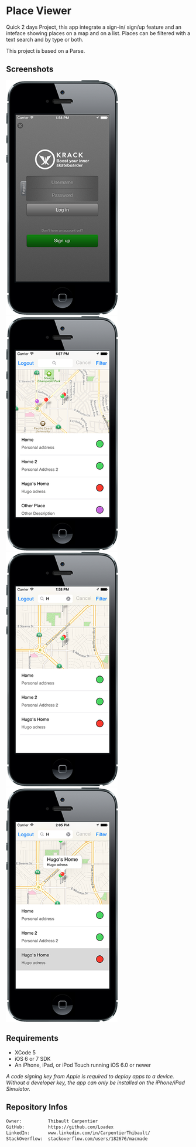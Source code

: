 Place Viewer
=======

Quick 2 days Project, this app integrate a sign-in/ sign/up feature and an inteface showing places on a map and on a list.
Places can be filtered with a text search and by type or both.

This project is based on a Parse.

Screenshots
------
![Login View](/Screenshots/LoginView.png?raw=true "The login View")
![Main View](/Screenshots/LandingScreen.png?raw=true "The application main view")
![Search](/Screenshots/PlaceSearch.png?raw=true "You can filter places by Name and type (circle color)")
![Place detail](/Screenshots/PlaceDetail.png?raw=true "Place detail")

Requirements
------
* XCode 5
* iOS 6 or 7 SDK
* An iPhone, iPad, or iPod Touch running iOS 6.0 or newer

_A code signing key from Apple is required to deploy apps to a device.
Without a developer key, the app can only be installed on the iPhone/iPad Simulator._

Repository Infos
----------------

    Owner:			Thibault Carpentier
    GitHub:			https://github.com/Loadex
    LinkedIn:		www.linkedin.com/in/CarpentierThibault/
    StackOverflow:	stackoverflow.com/users/182676/macmade
